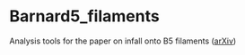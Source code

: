 # Barnard5_filaments
Analysis tools for the paper on infall onto B5 filaments ([arXiv](http://arxiv.org/abs/2312.17398))
